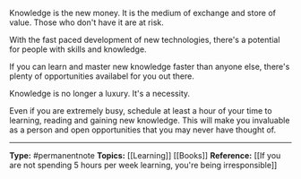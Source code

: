 Knowledge is the new money. It is the medium of exchange and store of value. Those who don't have it are at risk. 

With the fast paced development of new technologies, there's a potential for people with skills and knowledge.

If you can learn and master new knowledge faster than anyone else, there's plenty of opportunities availabel for you out there. 

Knowledge is no longer a luxury. It's a necessity. 

Even if you are extremely busy, schedule at least a hour of your time to learning, reading and gaining new knowledge. This will make you invaluable as a person and open opportunities that you may never have thought of. 


----
**Type:** #permanentnote 
**Topics:** [[Learning]] [[Books]]
**Reference:** [[If you are not spending 5 hours per week learning, you're being irresponsible]]

